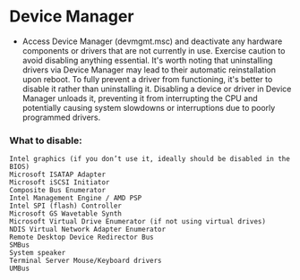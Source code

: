 # Device Manager


- Access Device Manager (devmgmt.msc) and deactivate any hardware components or drivers that are not currently in use. Exercise caution to avoid disabling anything essential. It's worth noting that uninstalling drivers via Device Manager may lead to their automatic reinstallation upon reboot. To fully prevent a driver from functioning, it's better to disable it rather than uninstalling it. Disabling a device or driver in Device Manager unloads it, preventing it from interrupting the CPU and potentially causing system slowdowns or interruptions due to poorly programmed drivers.

### What to disable:
```
Intel graphics (if you don’t use it, ideally should be disabled in the BIOS)
Microsoft ISATAP Adapter
Microsoft iSCSI Initiator
Composite Bus Enumerator
Intel Management Engine / AMD PSP
Intel SPI (flash) Controller
Microsoft GS Wavetable Synth
Microsoft Virtual Drive Enumerator (if not using virtual drives)
NDIS Virtual Network Adapter Enumerator
Remote Desktop Device Redirector Bus
SMBus
System speaker
Terminal Server Mouse/Keyboard drivers
UMBus
``` 
